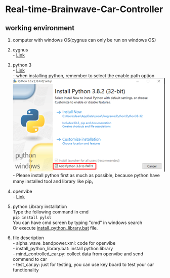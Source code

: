 # Real-time-Brainwave-Car-Controller

## working environment
  1. computer with windows OS(cygnus can only be run on windows OS)
  2. cygnus<br>
    - [Link](https://drive.google.com/file/d/1sH7X4EFP8hUWEHtPcJr0E_8npi1PI3sR/view)
  3. python 3<br>
    - [Link](https://www.python.org/downloads/)<br>
    - when installing python, remember to select the enable path option<br>
    ![image](python_install.png) <br>
    - Please install python first as much as possible, because python have many installed tool and library like pip。
  4. openvibe<br>
    - [Link](http://openvibe.inria.fr/downloads/)
  
  5. python Library installation<br>
     Type the following command in cmd<br>
    ```
    pip install pylsl
    ```<br>
    You can have cmd screen by typing "cmd" in windows search<br>
     Or execute [install_python_library.bat](https://github.com/catagain/Real-time-Brainwave-Car-Controller/blob/main/install_python_library.bat)  file.
   
  6. file description<br>
    - alpha_wave_bandpower.xml: code for openvibe<br>
    - install_python_library.bat: install python library <br>
    - mind_controlled_car.py: collect data from openvibe and send commend to car<br>
    - test_car.py: just for testing, you can use key board to test your car functionality<br>
    
## 
